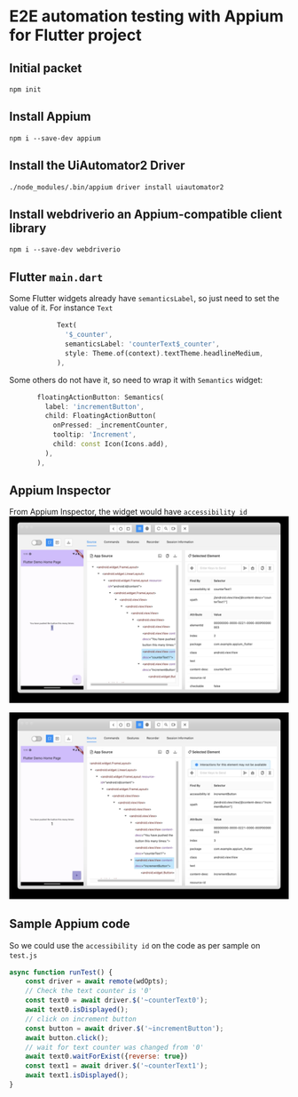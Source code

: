 # E2E automation testing with Appium for Flutter project
## Initial packet
```shell
npm init
```
## Install Appium
```shell
npm i --save-dev appium
```
## Install the UiAutomator2 Driver
```shell
./node_modules/.bin/appium driver install uiautomator2
```
## Install webdriverio an Appium-compatible client library
```shell
npm i --save-dev webdriverio
```
## Flutter `main.dart`
Some Flutter widgets already have `semanticsLabel`, so just need to set the value of it. For instance `Text`
```dart
            Text(
              '$_counter',
              semanticsLabel: 'counterText$_counter',
              style: Theme.of(context).textTheme.headlineMedium,
            ),
```
Some others do not have it, so need to wrap it with `Semantics` widget:
```dart
       floatingActionButton: Semantics(
         label: 'incrementButton',
         child: FloatingActionButton(
           onPressed: _incrementCounter,
           tooltip: 'Increment',
           child: const Icon(Icons.add),
         ),
       ),
```
## Appium Inspector
From Appium Inspector, the widget would have `accessibility id`
![counterText](./img/counterText.jpg)

![incrementButton](./img/incrementButton.jpg)

## Sample Appium code
So we could use the `accessibility id` on the code as per sample on `test.js`
```javascript
async function runTest() {
    const driver = await remote(wdOpts);
    // Check the text counter is '0'
    const text0 = await driver.$('~counterText0');
    await text0.isDisplayed();
    // click on increment button
    const button = await driver.$('~incrementButton');
    await button.click();
    // wait for text counter was changed from '0'
    await text0.waitForExist({reverse: true})
    const text1 = await driver.$('~counterText1');
    await text1.isDisplayed();
}
```